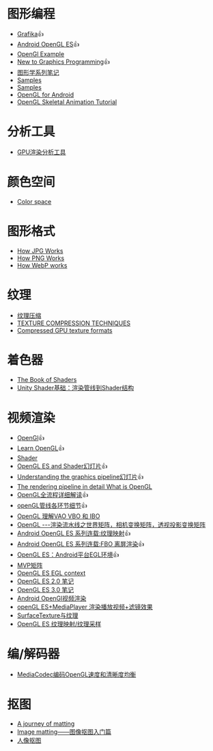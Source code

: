 图形编程
==
- [Grafika](https://github.com/google/grafika):+1:
- [Android OpenGL ES](https://developer.android.com/training/graphics/opengl/environment):+1:
- [OpenGl Example](https://www.khronos.org/opengl/wiki/Framebuffer_Object_Extension_Examples)
- [New to Graphics Programming](https://www.vulkan.org/learn#new-to-graphics-programming):+1:
- [图形学系列笔记](https://sunocean.life/blog/tags/tag)
- [Samples](https://github.com/toly1994328/Picture)
- [Samples](https://juejin.cn/post/6844903761316413453)
- [OpenGL for Android](https://zhuanlan.zhihu.com/p/103365274)
- [OpenGL Skeletal Animation Tutorial](https://www.youtube.com/watch?v=cieheqt7eqc)

分析工具
==
- [GPU渲染分析工具](https://zhuanlan.zhihu.com/p/367122807)

颜色空间
==
- [Color space](https://en.wikipedia.org/wiki/Color_space)

图形格式
==
- [How JPG Works](https://www.freecodecamp.org/news/how-jpg-works-a4dbd2316f35#.p7oto2nw1)
- [How PNG Works](https://medium.com/@duhroach/how-png-works-f1174e3cc7b7#.84h8fi7d7)
- [How WebP works ](https://medium.com/@duhroach/how-webp-works-lossly-mode-33bd2b1d0670#.q44inoo38)

纹理
==
- [纹理压缩](https://en.wikipedia.org/wiki/Texture_compression)
- [TEXTURE COMPRESSION TECHNIQUES](http://sv-journal.org/2014-1/06/en/index.php?lang=en)
- [Compressed GPU texture formats](https://themaister.net/blog/2020/08/12/compressed-gpu-texture-formats-a-review-and-compute-shader-decoders-part-1/)

着色器
==
- [The Book of Shaders](https://thebookofshaders.com/)
- [Unity Shader基础：渲染管线到Shader结构](https://zhuanlan.zhihu.com/p/507523424)


视频渲染
===
- [OpenGl](https://www.khronos.org/opengl/wiki/):+1:
- [Learn OpenGL](https://learnopengl-cn.readthedocs.io/zh/latest/):+1:
- [Shader](https://thebookofshaders.com/)
- [OpenGL ES and Shader幻灯片](https://slideplayer.com/slide/14879360/):+1:
- [Understanding the graphics pipeline幻灯片](https://slideplayer.com/slide/3449358/):+1:
- [The rendering pipeline in detail What is OpenGL](https://slideplayer.com/slide/5771377/)
- [OpenGL全流程详细解读](https://imgtec.eetrend.com/blog/2019/100045660.html):+1:
- [openGL管线各环节细节](https://imgtec.eetrend.com/blog/2020/100047848.html):+1:
- [OpenGL 理解VAO VBO 和 IBO](https://imgtec.eetrend.com/blog/2020/100049935.html)
- [OpenGL ---渲染流水线之世界矩阵，相机变换矩阵，透视投影变换矩阵](https://cloud.tencent.com/developer/article/1454225)
- [Android OpenGL ES 系列连载:纹理映射](https://zhuanlan.zhihu.com/p/115210823):+1:
- [Android OpenGL ES 系列连载:FBO 离屏渲染](https://zhuanlan.zhihu.com/p/115218923):+1:
- [OpenGL ES：Android平台EGL环境](https://www.jianshu.com/p/d5ff1ff4ee2a):+1:
- [MVP矩阵](https://mp.weixin.qq.com/s/AVyNmsO7s6rGPZw3WH5kcA)
- [OpenGL ES EGL context](https://www.codersrc.com/archives/18351.html#%E4%BA%8C_EGL_%E7%BB%98%E5%88%B6%E6%B5%81%E7%A8%8B%E7%AE%80%E4%BB%8B)
- [OpenGL ES 2.0 笔记](https://www.cnblogs.com/msnow/category/790636.html)
- [OpenGL ES 3.0 笔记](https://www.cnblogs.com/msnow/category/790095.html)
- [Android OpenGl视频渲染](https://cloud.tencent.com/developer/article/1937917)
- [openGL ES+MediaPlayer 渲染播放视频+滤镜效果](https://www.jianshu.com/p/13320a8549db?u_atoken=e6b8fc2c-8de4-48d4-a1e0-304fd1e91d32&u_asession=01Eo38rXHxHfpsJnLjRJGNfe--lmwcW4lagWsuR6h7LKr-Kbc6KilrOOHZdarAQY49X0KNBwm7Lovlpxjd_P_q4JsKWYrT3W_NKPr8w6oU7K_80YTtOoK2TBtP2TGX98Ojp0TkEaMSMNP4umocQhrjq2BkFo3NEHBv0PZUm6pbxQU&u_asig=05FUa9PccxevrEVu1QzwZNJ8Psy8HyO1z2xe46SorAeNFbf_IJngCE5SzwbvzzQ0aCXiTalY1mj3-FZ5CPaJcGIKBdF8bUougxRzAo6Ct1gkGJdAmaV_UjVJcfc3n1VvjA2O29ElLi3aOZ5qRuB9DgbionbxcLlQvlu0I-AQsl9Lz9JS7q8ZD7Xtz2Ly-b0kmuyAKRFSVJkkdwVUnyHAIJzS6emi2BvwBzZfK8wFlIOV2ghVBb7nMFxRXePJDzKeNYG3pf5vm7LeeSuJ_913VgsO3h9VXwMyh6PgyDIVSG1W_69Es7qAvo75yyFR27kBqRsqjFAv8ByJ7p9UKbpNTTn19fThQ0wMBnjYl9SZMZJdlgbNb_p_-fSfH0wlRGEUq7mWspDxyAEEo4kbsryBKb9Q&u_aref=VYA3S2AMDXk2eNedXpbVvn1CR2c%3D)
- [SurfaceTexture与纹理](https://www.jianshu.com/p/a58c8bd30d20?u_atoken=270de48c-0e19-4229-a0cc-8b417020ff65&u_asession=01p1ovDJXAcQAVq8_hRlvQnOWCvSyDhw9Ooi-GABbsgzC9YEhhM7YM1FCVJ_rPwXJFX0KNBwm7Lovlpxjd_P_q4JsKWYrT3W_NKPr8w6oU7K-CVluk3r0yknXGiF311585p0TkEaMSMNP4umocQhrjq2BkFo3NEHBv0PZUm6pbxQU&u_asig=05dWXjtEVsIU94EGCqiNBCpQt04Q5T_5Kld3pp5GZVq3WfjbPuA0RhRTXuDytr7GJ_QFTb7ORAqMrOUQMMgEFiOl3haESGWU-rZbELjX8ddv62Kt8mSi81OdprXkengeSIYJ6PHzCxLkUaAZ5zLO94IF2EpHBoSfVcfnQP0pApwuX9JS7q8ZD7Xtz2Ly-b0kmuyAKRFSVJkkdwVUnyHAIJzXXkfuwU6HAiUzSsX0Vk7uXbGKi5oLaYK7vIWsO3I5ofG3pf5vm7LeeSuJ_913VgsO3h9VXwMyh6PgyDIVSG1W9UD3U7cxw3g79DV1AzFq6jmM8n6LZfV8dS5X4UgKDrBiOholfGzefkcZdVa25oE75d0yGdRPP1GLI67wYZvc-MmWspDxyAEEo4kbsryBKb9Q&u_aref=JxYcIp7mUaTW%2BujD4rPCGl%2Fkjcg%3D)
- [OpenGL ES 纹理映射/纹理采样](https://www.cnblogs.com/msnow/p/5220730.html)

编/解码器
===
- [MediaCodec编码OpenGL速度和清晰度均衡](https://juejin.cn/post/6844904015696756744)

抠图
==
- [A journey of matting](https://zhuanlan.zhihu.com/p/27852081)
- [Image matting——图像抠图入门篇](https://zhuanlan.zhihu.com/p/344325422)
- [人像抠图](https://juejin.cn/post/6985098241876426783)
